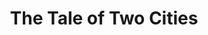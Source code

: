 ---
pid: pt112
title: The Tale of Two Cities
location_transcription: Penn Treaty Park
coordinates: "[-75.12850285623, 39.966227367002]"
zipcode: 
gen_neighborhood: 
neighborhood: 
outside_phl: 
age: 
age_range: 
instagram: 
image_file_name: pt_112.jpg
proposal_transcription: A monument to depict the different realities people in Philadelphia
  face based on geographic and socioeconomic divisions. People live in close proximities
  but have very different opportunities
topic: Class Structure
topic_summary: 0, 0
type: Other No Form
keywords_other: 
credit: 
image_labels: 
twitter: 
facebook: 
permalink: "/monuments/pt112/"
layout: item-page
---